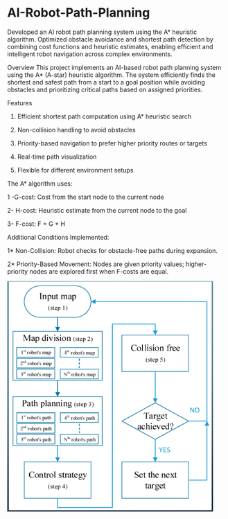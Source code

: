 # AI-Robot-Path-Planning
Developed an AI robot path planning system using the A* heuristic algorithm. Optimized obstacle avoidance and shortest path detection by combining cost functions and heuristic estimates, enabling efficient and intelligent robot navigation across complex environments.

Overview
This project implements an AI-based robot path planning system using the A* (A-star) heuristic algorithm. The system efficiently finds the shortest and safest path from a start to a goal position while avoiding obstacles and prioritizing critical paths based on assigned priorities.

Features
1. Efficient shortest path computation using A* heuristic search

2. Non-collision handling to avoid obstacles

3. Priority-based navigation to prefer higher priority routes or targets

4. Real-time path visualization

5. Flexible for different environment setups
   

The A* algorithm uses:

1 -G-cost: Cost from the start node to the current node

2- H-cost: Heuristic estimate from the current node to the goal

3- F-cost: F = G + H


Additional Conditions Implemented:

1* Non-Collision: Robot checks for obstacle-free paths during expansion.

2* Priority-Based Movement: Nodes are given priority values; higher-priority nodes are explored first when F-costs are equal.

![Image Alt](https://github.com/CodeRockstar24/AI-Robot-Path-Planning/blob/79733c61c35aaa433fc9a96dcc09c31c8b7d8a71/Algorithm.png)


